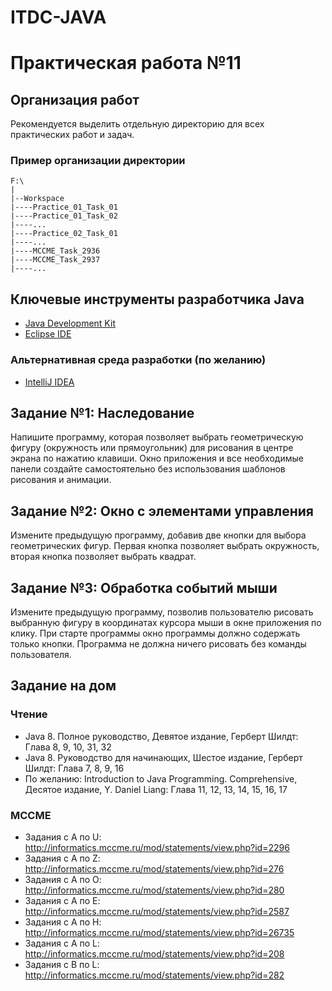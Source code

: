 # ITDC-JAVA
Практическая работа №11
=======================

## Организация работ

Рекомендуется выделить отдельную директорию для всех практических работ и задач.

### Пример организации директории

```
F:\
|
|--Workspace
|----Practice_01_Task_01
|----Practice_01_Task_02
|----...
|----Practice_02_Task_01
|----...
|----MCCME_Task_2936
|----MCCME_Task_2937
|----...
```

## Ключевые инструменты разработчика Java

* [Java Development Kit](http://www.oracle.com/technetwork/java/javase/downloads/jdk8-downloads-2133151.html)
* [Eclipse IDE](https://eclipse.org/downloads/packages/eclipse-ide-java-developers/oxygenr)

### Альтернативная среда разработки (по желанию)

* [IntelliJ IDEA](https://www.jetbrains.com/idea)

## Задание №1: Наследование

Напишите программу, которая позволяет выбрать геометрическую фигуру (окружность
или прямоугольник) для рисования в центре экрана по нажатию клавиши. Окно
приложения и все необходимые панели создайте самостоятельно без использования
шаблонов рисования и анимации.

## Задание №2: Окно с элементами управления

Измените предыдущую программу, добавив две кнопки для выбора геометрических
фигур. Первая кнопка позволяет выбрать окружность, вторая кнопка позволяет
выбрать квадрат.

## Задание №3: Обработка событий мыши

Измените предыдущую программу, позволив пользователю рисовать выбранную фигуру в
координатах курсора мыши в окне приложения по клику. При старте программы окно
программы должно содержать только кнопки. Программа не должна ничего рисовать
без команды пользователя.

## Задание на дом

### Чтение

* Java 8. Полное руководство, Девятое издание, Герберт Шилдт: Глава 8, 9, 10, 31, 32
* Java 8. Руководство для начинающих, Шестое издание, Герберт Шилдт: Глава 7, 8, 9, 16
* По желанию: Introduction to Java Programming. Comprehensive, Десятое издание, Y. Daniel Liang: Глава 11, 12, 13, 14, 15, 16, 17

### MCCME

* Задания с A по U: http://informatics.mccme.ru/mod/statements/view.php?id=2296
* Задания с A по Z: http://informatics.mccme.ru/mod/statements/view.php?id=276
* Задания с A по O: http://informatics.mccme.ru/mod/statements/view.php?id=280
* Задания с A по E: http://informatics.mccme.ru/mod/statements/view.php?id=2587
* Задания с A по H: http://informatics.mccme.ru/mod/statements/view.php?id=26735
* Задания с A по L: http://informatics.mccme.ru/mod/statements/view.php?id=208
* Задания с B по L: http://informatics.mccme.ru/mod/statements/view.php?id=282
